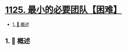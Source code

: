 # [1125. 最小的必要团队【困难】](https://github.com/Tdahuyou/TNotes.leetcode/tree/main/notes/1125.%20%E6%9C%80%E5%B0%8F%E7%9A%84%E5%BF%85%E8%A6%81%E5%9B%A2%E9%98%9F%E3%80%90%E5%9B%B0%E9%9A%BE%E3%80%91)

<!-- region:toc -->

- [1. 📝 概述](#1--概述)

<!-- endregion:toc -->

## 1. 📝 概述
